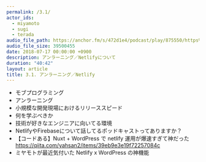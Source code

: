 ```yaml
---
permalink: /3.1/
actor_ids:
  - miyamoto
  - sugi
  - terada
audio_file_path: https://anchor.fm/s/472d1e4/podcast/play/875550/https%3A%2F%2Fd3ctxlq1ktw2nl.cloudfront.net%2Fstaging%2F2018-7-16%2F3-1----------Netlify-db8ce02c010a2.m4a
audio_file_size: 39500455
date: 2018-07-17 00:00:00 +0900
description: アンラーニング／Netlifyについて
duration: "40:42"
layout: article
title: 3.1. アンラーニング／Netlify
---
```


- モブプログラミング
- アンラーニング
- 小規模な開発現場におけるリリーススピード
- 何を学ぶべきか
- 技術が好きなエンジニアに向いてる環境
- NetlifyやFirebaseについて話してるポッドキャストってありますか？
- 【コードある】Nuxt + WordPress で netlify 運用が爆速すぎて神だった
 https://qiita.com/yahsan2/items/39eb9e3e19f72257084c
- ミヤモトが最近気付いた Netlify x WordPress の神機能